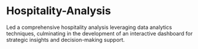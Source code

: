 # Hospitality-Analysis
Led a comprehensive hospitality analysis leveraging data analytics techniques, culminating in 
the development of an interactive dashboard for strategic insights and decision-making 
support.
